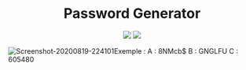 <h1 align="center">Password Generator</h1>

<p align="center">

<img src="https://img.shields.io/badge/Open%20Source-%E2%9D%A4%EF%B8%8F-9cf" >

<img src="https://img.shields.io/badge/Language-Python%203.8.5-blue">

</p>

<p>
   <img src="https://i.ibb.co/JrfYKYx/Screenshot-20200819-224101.png" alt="Screenshot-20200819-224101"
        <h2>Exemple :</h2>
      A : 8NMcb$
      B : GNGLFU
      C : 605480
</p>
